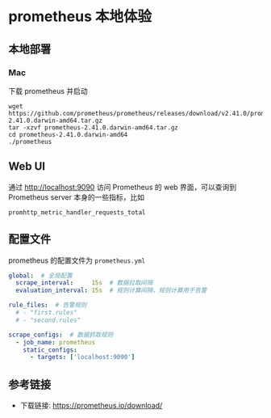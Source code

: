 # prometheus 本地体验

## 本地部署

### Mac

下载 prometheus 并启动

```shell
wget https://github.com/prometheus/prometheus/releases/download/v2.41.0/prometheus-2.41.0.darwin-amd64.tar.gz
tar -xzvf prometheus-2.41.0.darwin-amd64.tar.gz
cd prometheus-2.41.0.darwin-amd64
./prometheus
```

## Web UI

通过 <http://localhost:9090> 访问 Prometheus 的 web 界面，可以查询到 Prometheus server 本身的一些指标，比如

```text
promhttp_metric_handler_requests_total
```

## 配置文件

prometheus 的配置文件为 `prometheus.yml`

```yaml
global:  # 全局配置
  scrape_interval:     15s  # 数据拉取间隔
  evaluation_interval: 15s  # 规则计算间隔，规则计算用于告警

rule_files:  # 告警规则
  # - "first.rules"
  # - "second.rules"

scrape_configs:  # 数据抓取规则
  - job_name: prometheus
    static_configs:
      - targets: ['localhost:9090']
```

## 参考链接

- 下载链接: <https://prometheus.io/download/>
